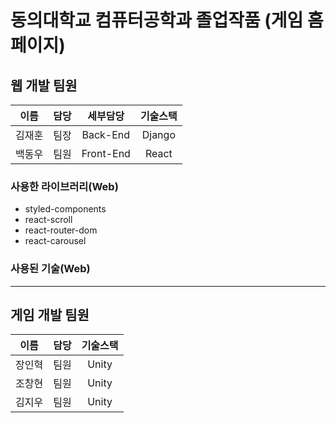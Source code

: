 # 동의대학교 컴퓨터공학과 졸업작품 (게임 홈페이지)
## 웹 개발 팀원
|  이름  | 담당 | 세부담당  | 기술스택 |
| :----: | :--: | :-------: | :------: |
| 김재훈 | 팀장 | Back-End  |  Django  |
| 백동우 | 팀원 | Front-End |  React   |
### 사용한 라이브러리(Web)
- styled-components
- react-scroll
- react-router-dom
- react-carousel
### 사용된 기술(Web)
*****
## 게임 개발 팀원
|  이름  | 담당 | 기술스택 |
| :----: | :--: |:------: |
| 장인혁 | 팀원 |  Unity  |
| 조창현 | 팀원 |  Unity  |
| 김지우 | 팀원 |  Unity  |
